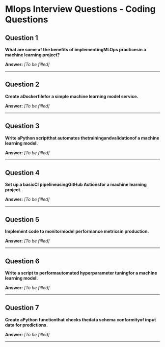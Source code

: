 # Mlops Interview Questions - Coding Questions

## Question 1

**What are some of the benefits of implementingMLOps practicesin a machine learning project?**

**Answer:** _[To be filled]_

---

## Question 2

**Create aDockerfilefor a simple machine learning model service.**

**Answer:** _[To be filled]_

---

## Question 3

**Write aPython scriptthat automates thetrainingandvalidationof a machine learning model.**

**Answer:** _[To be filled]_

---

## Question 4

**Set up a basicCI pipelineusingGitHub Actionsfor a machine learning project.**

**Answer:** _[To be filled]_

---

## Question 5

**Implement code to monitormodel performance metricsin production.**

**Answer:** _[To be filled]_

---

## Question 6

**Write a script to performautomated hyperparameter tuningfor a machine learning model.**

**Answer:** _[To be filled]_

---

## Question 7

**Create aPython functionthat checks thedata schema conformityof input data for predictions.**

**Answer:** _[To be filled]_

---

